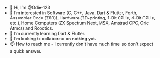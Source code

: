 - 👋 Hi, I’m @Odie-123
- 👀 I’m interested in Software (C, C++, Java, Dart & Flutter, Forth, Assembler Code (Z80)), Hardware (3D-printing, 1-Bit CPUs, 4-Bit CPUs, etc.), Home Computers (ZX Spectrum Next, MSX, Amstrad CPC, Oric Atmos) and Robotics.
- 🌱 I’m currently learning Dart & Flutter.
- 💞️ I’m looking to collaborate on nothing yet.
- 📫 How to reach me - i currently don't have much time, so don't expect a quick answer.

<!---
Odie-123/Odie-123 is a ✨ special ✨ repository because its `README.md` (this file) appears on your GitHub profile.
You can click the Preview link to take a look at your changes.
--->

